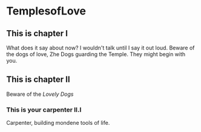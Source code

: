 # TemplesofLove

## This is chapter I
  What does it say about now? I wouldn't talk until I say it out loud. Beware of the dogs of love, Zhe Dogs guarding the Temple. They might begin with you.

## This is chapter II
  Beware of the *Lovely Dogs*
  ### This is your carpenter II.I
  Carpenter, building mondene tools of life.
    
